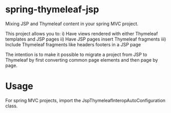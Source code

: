 
spring-thymeleaf-jsp
====================

Mixing JSP and Thymeleaf content in your spring MVC project.

This project allows you to:
  i) Have views rendered with either Thymeleaf templates and JSP pages
  ii) Have JSP pages insert Thymeleaf fragments
  iii) Include Thymeleaf fragments like headers footers in a JSP page

The intention is to make it possible to migrate a project from JSP to Thymeleaf
by first converting common page elements and then page by page. 

Usage
=====

For spring MVC projects, import the JspThymeleafInteropAutoConfiguration class.

